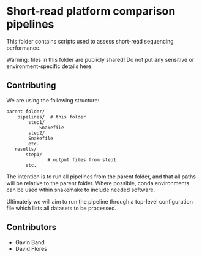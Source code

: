 # Short-read platform comparison pipelines
This folder contains scripts used to assess short-read sequencing performance.

Warning: files in this folder are publicly shared!
Do not put any sensitive or environment-specific details here.

## Contributing

We are using the following structure:

    parent folder/
        pipelines/  # this folder
            step1/
                Snakefile
            step2/
	        Snakefile
            etc.
       results/
           step1/
                   # output files from step1
           etc.

The intention is to run all pipelines from the parent folder, and that all paths will be relative to the parent folder.
Where possible, conda environments can be used wthin snakemake to include needed software.

Ultimately we will aim to run the pipeline through a top-level configuration file which lists all datasets to be processed.

## Contributors

- Gavin Band
- David Flores

